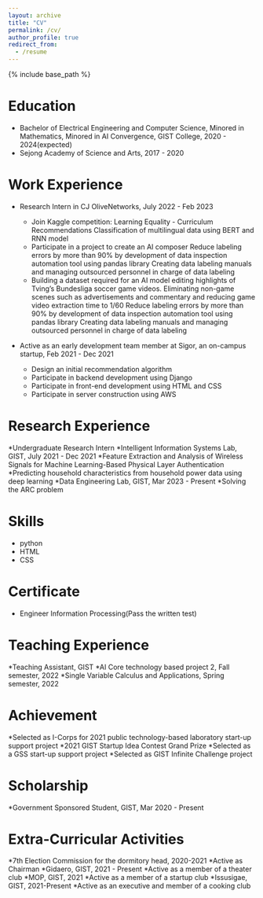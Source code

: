 ```yaml
---
layout: archive
title: "CV"
permalink: /cv/
author_profile: true
redirect_from:
  - /resume
---
```


{% include base_path %}

Education
======
* Bachelor of Electrical Engineering and Computer Science, Minored in Mathematics, Minored in AI Convergence, GIST College, 2020 - 2024(expected)
* Sejong Academy of Science and Arts, 2017 - 2020

Work Experience
======
* Research Intern in CJ OliveNetworks, July 2022 - Feb 2023
  * Join Kaggle competition: Learning Equality - Curriculum Recommendations
    Classification of multilingual data using BERT and RNN model
  * Participate in a project to create an AI composer
    Reduce labeling errors by more than 90% by development of data inspection automation tool using pandas library
    Creating data labeling manuals and managing outsourced personnel in charge of data labeling
  * Building a dataset required for an AI model editing highlights of Tving’s Bundesliga soccer game videos.
    Eliminating non-game scenes such as advertisements and commentary and reducing game video extraction time to 1/60
    Reduce labeling errors by more than 90% by development of data inspection automation tool using pandas library
    Creating data labeling manuals and managing outsourced personnel in charge of data labeling

* Active as an early development team member at Sigor, an on-campus startup, Feb 2021 - Dec 2021 
  * Design an initial recommendation algorithm
  * Participate in backend development using Django
  * Participate in front-end development using HTML and CSS
  * Participate in server construction using AWS

Research Experience
=====
*Undergraduate Research Intern
  *Intelligent Information Systems Lab, GIST, July 2021 - Dec 2021
    *Feature Extraction and Analysis of Wireless Signals for Machine Learning-Based Physical Layer Authentication
    *Predicting household characteristics from household power data using deep learning
  *Data Engineering Lab, GIST, Mar 2023 - Present
    *Solving the ARC problem

Skills
======
* python
* HTML
* CSS

Certificate
=====
* Engineer Information Processing(Pass the written test)
  
Teaching Experience
======
*Teaching Assistant, GIST
  *AI Core technology based project 2, Fall semester, 2022
  *Single Variable Calculus and Applications, Spring semester, 2022

Achievement
======
*Selected as I-Corps for 2021 public technology-based laboratory start-up support project
*2021 GIST Startup Idea Contest Grand Prize
*Selected as a GSS start-up support project
*Selected as GIST Infinite Challenge project

Scholarship
=====
*Government Sponsored Student, GIST, Mar 2020 - Present

Extra-Curricular Activities
=====
*7th Election Commission for the dormitory head, 2020-2021
  *Active as Chairman
*Gidaero, GIST, 2021 - Present
  *Active as a member of a theater club
*MOP, GIST, 2021
  *Active as a member of a startup club
*Issusigae, GIST, 2021-Present
  *Active as an executive and member of a cooking club
